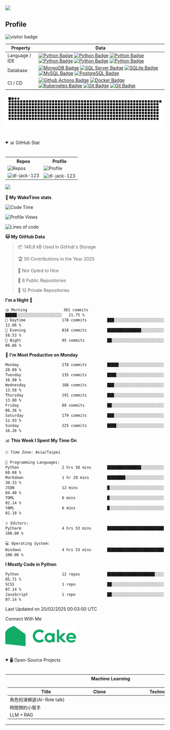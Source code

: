 <!-- sample badge demo https://simpleicons.org/ -->

<!-- Font Name: Larry 3D, Merlin1, Ogre, Calvin S, Cyberlarge, Isometric3, Slant, Lean, Kban,  JS Cursive -->

<!-- 前提示參考 -->
<!-- 參考 https://github.com/kyechan99/capsule-render/tree/master -->
<!-- 參考 https://capsule-render.vercel.app/ -->
<img src="https://capsule-render.vercel.app/api?type=waving&height=200&color=gradient&text=DL.Chiu&desc=A%20great%20product%20starts%20with%20a%20single%20line%20of%20code-but%20it's%20the%20deployment%20that%20makes%20it%20real.&descAlignY=40&fontAlignY=19&reversal=true&textBg=false&animation=twinkling" />
<!-- 特殊文字參考 -->
<!-- 參考 https://patorjk.com/software/taag/#p=display&f=Alpha&t=DL%20CHIU -->


## Profile
![visitor badge](https://visitor-badge.laobi.icu/badge?page_id=dl-jack-123.dl-jack-123&left_color=red&right_color=green&left_text=Hello%20Visitors)


 Property       | Data                                                                                                                                                                                                                                                                                                                                             
----------------|--------------------------------------------------------------------------------------------------------------------------------------------------------------------------------------------------------------------------------------------------------------------------------------------------------------------------------------------------
 Language / IDE | [![Python Badge](https://img.shields.io/badge/-Python-3776AB?style=flat&logo=Python&logoColor=white)]() [![Python Badge](https://img.shields.io/badge/-Jupyter-F37626?style=flat&logo=Jupyter&logoColor=white)]() [![Python Badge](https://img.shields.io/badge/-PyCharm-3776AB?style=flat&logo=PyCharm&logoColor=white)]() [![Python Badge](https://img.shields.io/badge/-Anaconda-44A833?style=flat&logo=Anaconda&logoColor=white)]() [![Python Badge](https://img.shields.io/badge/-Spyder-FFD43B?style=flat&logo=Spyder-IDE&logoColor=white)]() [![Python Badge](https://img.shields.io/badge/-Google%20Colab-F9AB00?style=flat&logo=Google-Colab&logoColor=white)]()                                                                                                                                                                                                                                       
 Database       | [![MongoDB Badge](https://img.shields.io/badge/-MongoDB-47A248?style=flat&logo=MongoDB&logoColor=white)]() [![SQL Server Badge](https://img.shields.io/badge/-SQL%20Server-CC2927?style=flat&logo=microsoftsqlserver&logoColor=white)]() [![SQLite Badge](https://img.shields.io/badge/-SQLite-003B57?style=flat&logo=sqlite&logoColor=white)]() [![MySQL Badge](https://img.shields.io/badge/-MySQL-4479A1?style=flat&logo=MySQL&logoColor=white)]() [![PostgreSQL Badge](https://img.shields.io/badge/-PostgreSQL-336791?style=flat&logo=PostgreSQL&logoColor=white)]()
 CI / CD        | [![Github Actions Badge](https://img.shields.io/badge/-Github%20Actions-2088FF?style=flat&logo=Github-Actions&logoColor=white)]() [![Docker Badge](https://img.shields.io/badge/-Docker-2496ED?style=flat&logo=Docker&logoColor=white)]() [![Kubernetes Badge](https://img.shields.io/badge/-Kubernetes-326CE5?style=flat&logo=Kubernetes&logoColor=white)]() [![Git Badge](https://img.shields.io/badge/-Git-F05032?style=flat&logo=Git&logoColor=white)]() [![Git Badge](https://img.shields.io/badge/-GitLab-FCA121?style=flat&logo=GitLab&logoColor=white)]() 

<!-- Greedy Snake: https://github.com/marketplace/actions/generate-snake-game-from-github-contribution-grid -->
<p align="center">
    <picture>
        <source media="(prefers-color-scheme: dark)" srcset="https://raw.githubusercontent.com/dl-jack-123/dl-jack-123/output/github-contribution-grid-snake-dark.svg">
        <source media="(prefers-color-scheme: light)" srcset="https://raw.githubusercontent.com/dl-jack-123/dl-jack-123/output/github-contribution-grid-snake.svg">
        <img alt="github contribution grid snake animation" src="https://raw.githubusercontent.com/dl-jack-123/dl-jack-123/output/github-contribution-grid-snake.svg">
    </picture>
</p>
<br>

<!-- My GitHub Terminal -->
[//]: # (https://github.com/x0rzavi/github-readme-terminal)

<!-- My GitHub Stat -->
<details open>
    <summary> 📊 GitHub Stat </summary>
    <br>
    <table align="center"> 
        <tr>
            <th> Repos </th>
            <th> Profile </th>
        </tr>
        <tr>
            <td>
                <img alt="Repos" src="http://github-profile-summary-cards.vercel.app/api/cards/repos-per-language?username=dl-jack-123&theme=dracula">
            </td>  
            <td>
                <img alt="Profile" src="http://github-profile-summary-cards.vercel.app/api/cards/profile-details?username=dl-jack-123&theme=dracula">
            </td>
        </tr>
        <tr>
            <td>
                <img align="left" src="https://github-readme-stats.vercel.app/api/top-langs?username=dl-jack-123&show_icons=true&locale=en&layout=compact" alt="dl-jack-123" />
            </td>  
            <td>
                <img align="center" src="https://github-readme-stats.vercel.app/api?username=dl-jack-123&show_icons=true&locale=en" alt="dl-jack-123" />
            </td>
        </tr>
    </table> 
</details>

![](https://leetcard.jacoblin.cool/jick155?theme=unicorn)

[//]: # (https://github.com/anmol098/waka-readme-stats?tab=readme-ov-file)

**🎪 My WakeTime stats** 
<!--START_SECTION:waka-->
![Code Time](http://img.shields.io/badge/Code%20Time-2%20hrs%2053%20mins-blue)

![Profile Views](http://img.shields.io/badge/Profile%20Views-34-blue)

![Lines of code](https://img.shields.io/badge/From%20Hello%20World%20I%27ve%20Written-320.3%20thousand%20lines%20of%20code-blue)

**🐱 My GitHub Data** 

> 📦 146.8 kB Used in GitHub's Storage 
 > 
> 🏆 50 Contributions in the Year 2025
 > 
> 🚫 Not Opted to Hire
 > 
> 📜 6 Public Repositories 
 > 
> 🔑 12 Private Repositories 
 > 
**I'm a Night 🦉** 

```text
🌞 Morning                301 commits         █████░░░░░░░░░░░░░░░░░░░░   21.75 % 
🌆 Daytime                178 commits         ███░░░░░░░░░░░░░░░░░░░░░░   12.86 % 
🌃 Evening                810 commits         ███████████████░░░░░░░░░░   58.53 % 
🌙 Night                  95 commits          ██░░░░░░░░░░░░░░░░░░░░░░░   06.86 % 
```
📅 **I'm Most Productive on Monday** 

```text
Monday                   278 commits         █████░░░░░░░░░░░░░░░░░░░░   20.09 % 
Tuesday                  235 commits         ████░░░░░░░░░░░░░░░░░░░░░   16.98 % 
Wednesday                188 commits         ███░░░░░░░░░░░░░░░░░░░░░░   13.58 % 
Thursday                 191 commits         ███░░░░░░░░░░░░░░░░░░░░░░   13.80 % 
Friday                   88 commits          ██░░░░░░░░░░░░░░░░░░░░░░░   06.36 % 
Saturday                 179 commits         ███░░░░░░░░░░░░░░░░░░░░░░   12.93 % 
Sunday                   225 commits         ████░░░░░░░░░░░░░░░░░░░░░   16.26 % 
```


📊 **This Week I Spent My Time On** 

```text
🕑︎ Time Zone: Asia/Taipei

💬 Programming Languages: 
Python                   2 hrs 58 mins       ███████████████░░░░░░░░░░   60.68 % 
Markdown                 1 hr 29 mins        ████████░░░░░░░░░░░░░░░░░   30.33 % 
JSON                     12 mins             █░░░░░░░░░░░░░░░░░░░░░░░░   04.40 % 
TOML                     6 mins              █░░░░░░░░░░░░░░░░░░░░░░░░   02.14 % 
YAML                     6 mins              █░░░░░░░░░░░░░░░░░░░░░░░░   02.10 % 

🔥 Editors: 
PyCharm                  4 hrs 53 mins       █████████████████████████   100.00 % 

💻 Operating System: 
Windows                  4 hrs 53 mins       █████████████████████████   100.00 % 
```

**I Mostly Code in Python** 

```text
Python                   12 repos            █████████████████████░░░░   85.71 % 
SCSS                     1 repo              ██░░░░░░░░░░░░░░░░░░░░░░░   07.14 % 
JavaScript               1 repo              ██░░░░░░░░░░░░░░░░░░░░░░░   07.14 % 
```




 Last Updated on 20/02/2025 00:03:00 UTC
<!--END_SECTION:waka-->

<p>Connect With Me</p>

<a href="https://www.cake.me/s--4pKu7Tk3JfSRdDwJQt6yVg--/jick"><img src="/img/cake.svg" alt="Cake"/></a>



<br>

<!-- Open-Source Projects -->

<details open>

<summary> 🖥️ Open-Source Projects </summary>

<br>



<table width='1000' align="center">

<tr> <th> Machine Learning </th> </tr>

<td>



<!-- Machine Learning -->

| <div style='width: 230px'> Title </div> | <div style='width: 80px'> Clone </div> | <div style='width: 300px'> Technologies </div> |
|-----------------------------------------|--|--|
| 角色扮演頻道(AI-Role talk)                    |  |  |
| 時間預約小幫手                                 |  |  |
| LLM + RAG                               |  |  |



</td> </table>



<br>

</details>
